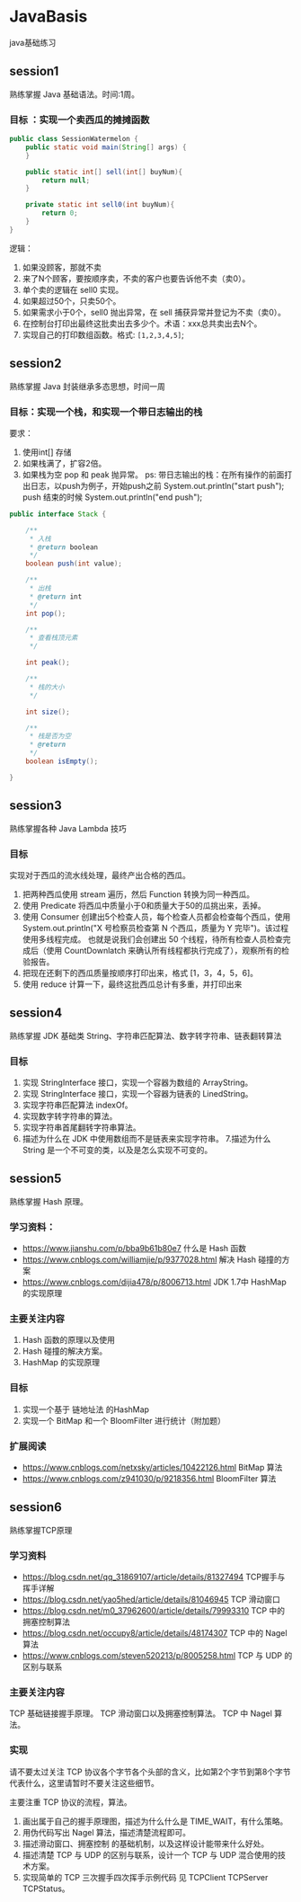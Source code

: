 # JavaBasis
java基础练习
## session1
熟练掌握 Java 基础语法。时间:1周。
### 目标 ：实现一个卖西瓜的摊摊函数
```java
public class SessionWatermelon {
	public static void main(String[] args) {
	}

	public static int[] sell(int[] buyNum){
		return null;
	}

	private static int sell0(int buyNum){
		return 0;
	}
}
```
逻辑：
1. 如果没顾客，那就不卖
2. 来了N个顾客，要按顺序卖，不卖的客户也要告诉他不卖（卖0）。
3. 单个卖的逻辑在 sell0 实现。
4. 如果超过50个，只卖50个。
5. 如果需求小于0个，sell0 抛出异常，在 sell 捕获异常并登记为不卖（卖0）。
6. 在控制台打印出最终这批卖出去多少个。术语：xxx总共卖出去N个。
7. 实现自己的打印数组函数。格式: `[1,2,3,4,5]`;
## session2
熟练掌握 Java 封装继承多态思想，时间一周
### 目标：实现一个栈，和实现一个带日志输出的栈
要求：
1. 使用int[] 存储
2. 如果栈满了，扩容2倍。
3. 如果栈为空 pop 和 peak 抛异常。
ps: 带日志输出的栈：在所有操作的前面打出日志，以push为例子，开始push之前 System.out.println("start push"); push 结束的时候 System.out.println("end push");
```java
public interface Stack {

	/**
	 * 入栈
	 * @return boolean
	 */
	boolean push(int value);

	/**
	 * 出栈
	 * @return int
	 */
	int pop();

	/**
	 * 查看栈顶元素
	 */

	int peak();

	/**
	 * 栈的大小
	 */

	int size();

	/**
	 * 栈是否为空
	 * @return
	 */
	boolean isEmpty();

}
```
## session3 
熟练掌握各种 Java Lambda 技巧
### 目标
实现对于西瓜的流水线处理，最终产出合格的西瓜。
1. 把两种西瓜使用 stream 遍历，然后 Function 转换为同一种西瓜。
2. 使用 Predicate 将西瓜中质量小于0和质量大于50的瓜挑出来，丢掉。
3. 使用 Consumer 创建出5个检查人员，每个检查人员都会检查每个西瓜，使用 System.out.println("X 号检察员检查第 N 个西瓜，质量为 Y 完毕")。该过程使用多线程完成。 也就是说我们会创建出 50 个线程，待所有检查人员检查完成后（使用 CountDownlatch 来确认所有线程都执行完成了），观察所有的检验报告。
4. 把现在还剩下的西瓜质量按顺序打印出来，格式 [1，3，4，5，6]。
5. 使用 reduce 计算一下，最终这批西瓜总计有多重，并打印出来
## session4
熟练掌握 JDK 基础类 String、字符串匹配算法、数字转字符串、链表翻转算法
### 目标
1. 实现 StringInterface 接口，实现一个容器为数组的 ArrayString。
2. 实现 StringInterface 接口，实现一个容器为链表的 LinedString。
3. 实现字符串匹配算法 indexOf。
4. 实现数字转字符串的算法。
5. 实现字符串首尾翻转字符串算法。
6. 描述为什么在 JDK 中使用数组而不是链表来实现字符串。
7.描述为什么 String 是一个不可变的类，以及是怎么实现不可变的。
## session5
熟练掌握 Hash 原理。
### 学习资料：
- https://www.jianshu.com/p/bba9b61b80e7 什么是 Hash 函数
- https://www.cnblogs.com/williamjie/p/9377028.html 解决 Hash 碰撞的方案
- https://www.cnblogs.com/dijia478/p/8006713.html JDK 1.7中 HashMap 的实现原理
### 主要关注内容
1. Hash 函数的原理以及使用
2. Hash 碰撞的解决方案。
3. HashMap 的实现原理
### 目标
1. 实现一个基于 链地址法 的HashMap
2. 实现一个 BitMap 和一个 BloomFilter 进行统计（附加题）
### 扩展阅读
- https://www.cnblogs.com/netxsky/articles/10422126.html BitMap 算法
- https://www.cnblogs.com/z941030/p/9218356.html BloomFilter 算法
## session6
熟练掌握TCP原理
### 学习资料
- https://blog.csdn.net/qq_31869107/article/details/81327494 TCP握手与挥手详解
- https://blog.csdn.net/yao5hed/article/details/81046945 TCP 滑动窗口
- https://blog.csdn.net/m0_37962600/article/details/79993310 TCP 中的拥塞控制算法
- https://blog.csdn.net/occupy8/article/details/48174307 TCP 中的 Nagel 算法
- https://www.cnblogs.com/steven520213/p/8005258.html TCP 与 UDP 的区别与联系
### 主要关注内容
TCP 基础链接握手原理。 TCP 滑动窗口以及拥塞控制算法。 TCP 中 Nagel 算法。
### 实现
请不要太过关注 TCP 协议各个字节各个头部的含义，比如第2个字节到第8个字节代表什么，这里请暂时不要关注这些细节。

主要注重 TCP 协议的流程，算法。
1. 画出属于自己的握手原理图，描述为什么什么是 TIME_WAIT，有什么策略。
2. 用伪代码写出 Nagel 算法，描述清楚流程即可。
3. 描述滑动窗口、拥塞控制 的基础机制，以及这样设计能带来什么好处。
4. 描述清楚 TCP 与 UDP 的区别与联系，设计一个 TCP 与 UDP 混合使用的技术方案。
5. 实现简单的 TCP 三次握手四次挥手示例代码 见 TCPClient TCPServer TCPStatus。
